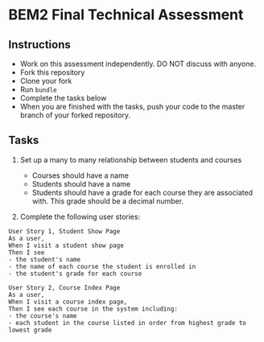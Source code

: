 # BEM2 Final Technical Assessment

## Instructions

* Work on this assessment independently. DO NOT discuss with anyone.
* Fork this repository
* Clone your fork
* Run `bundle`
* Complete the tasks below
* When you are finished with the tasks, push your code to the master branch of your forked repository.

## Tasks

1. Set up a many to many relationship between students and courses
   * Courses should have a name
   * Students should have a name
   * Students should have a grade for each course they are associated with. This grade should be a decimal number.

1. Complete the following user stories:

```
User Story 1, Student Show Page
As a user,
When I visit a student show page
Then I see
- the student's name
- the name of each course the student is enrolled in
- the student's grade for each course
```

```
User Story 2, Course Index Page
As a user,
When I visit a course index page,
Then I see each course in the system including:
- the course's name
- each student in the course listed in order from highest grade to lowest grade
```
